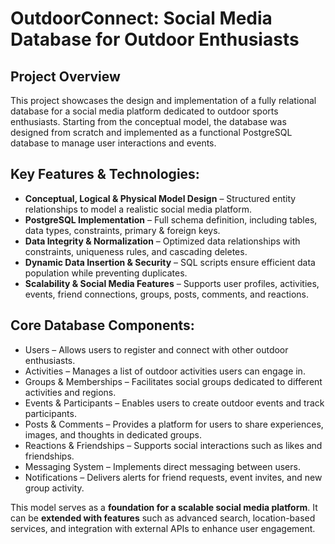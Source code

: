 # OutdoorConnect: Social Media Database for Outdoor Enthusiasts

## Project Overview

This project showcases the design and implementation of a fully relational database for a social media platform dedicated to outdoor sports enthusiasts. Starting from the conceptual model, the database was designed from scratch and implemented as a functional PostgreSQL database to manage user interactions and events.

## Key Features & Technologies:

-   **Conceptual, Logical & Physical Model Design** – Structured entity relationships to model a realistic social media platform.
-   **PostgreSQL Implementation** – Full schema definition, including tables, data types, constraints, primary & foreign keys.
-   **Data Integrity & Normalization** – Optimized data relationships with constraints, uniqueness rules, and cascading deletes.
-   **Dynamic Data Insertion & Security** – SQL scripts ensure efficient data population while preventing duplicates.
-   **Scalability & Social Media Features** – Supports user profiles, activities, events, friend connections, groups, posts, comments, and reactions.

## Core Database Components:

-   Users – Allows users to register and connect with other outdoor enthusiasts.
-   Activities – Manages a list of outdoor activities users can engage in.
-   Groups & Memberships – Facilitates social groups dedicated to different activities and regions.
-   Events & Participants – Enables users to create outdoor events and track participants.
-   Posts & Comments – Provides a platform for users to share experiences, images, and thoughts in dedicated groups.
-   Reactions & Friendships – Supports social interactions such as likes and friendships.
-   Messaging System – Implements direct messaging between users.
-   Notifications – Delivers alerts for friend requests, event invites, and new group activity.

This model serves as a **foundation for a scalable social media platform**. It can be **extended with features** such as advanced search, location-based services, and integration with external APIs to enhance user engagement.
